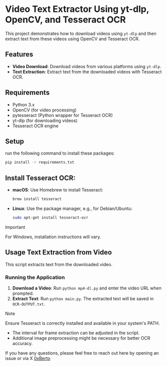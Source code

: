 # Video Text Extractor Using yt-dlp, OpenCV, and Tesseract OCR

This project demonstrates how to download videos using `yt-dlp` and then extract text from these videos using OpenCV and Tesseract OCR.

## Features

- **Video Download**: Download videos from various platforms using `yt-dlp`.
- **Text Extraction**: Extract text from the downloaded videos with Tesseract OCR.

## Requirements

- Python 3.x
- OpenCV (for video processing)
- pytesseract (Python wrapper for Tesseract OCR)
- yt-dlp (for downloading videos)
- Tesseract OCR engine

## Setup
run the following command to install these packages:

```bash
pip install -r requirements.txt
```

 ## Install Tesseract OCR:

   - **macOS**: Use Homebrew to install Tesseract:
     ```bash
     brew install tesseract
     ```
   - **Linux**: Use the package manager, e.g., for Debian/Ubuntu:
     ```bash
     sudo apt-get install tesseract-ocr
     ```
> [!IMPORTANT]  
> For Windows, installation instructions will vary.

## Usage Text Extraction from Video

This script extracts text from the downloaded video.

### Running the Application

1. **Download a Video**: Run `python mp4-dl.py` and enter the video URL when prompted.
2. **Extract Text**: Run `python main.py`. The extracted text will be saved in `OCR-OUTPUT.txt`.

> [!NOTE]
> Ensure Tesseract is correctly installed and available in your system's PATH.
 - The interval for frame extraction can be adjusted in the script.
 - Additional image preprocessing might be necessary for better OCR accuracy.


If you have any questions, please feel free to reach out here by opening an issue or via X [0xBerto](https://x.com/0xberto)